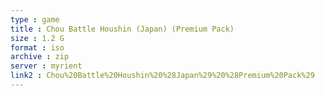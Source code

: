 ```yaml
---
type : game
title : Chou Battle Houshin (Japan) (Premium Pack)
size : 1.2 G
format : iso
archive : zip
server : myrient
link2 : Chou%20Battle%20Houshin%20%28Japan%29%20%28Premium%20Pack%29
---
```

